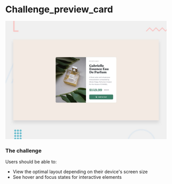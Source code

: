 # Challenge_preview_card

![Design preview for the Product preview card component coding challenge](./design/desktop-preview.jpg)


### The challenge

Users should be able to:

- View the optimal layout depending on their device's screen size
- See hover and focus states for interactive elements
